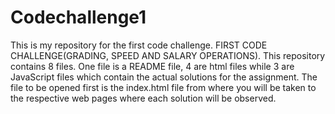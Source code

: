 # Codechallenge1
This  is my repository for the first code challenge.
FIRST CODE CHALLENGE(GRADING, SPEED AND SALARY OPERATIONS).
This repository contains 8 files. One file is a README file, 4 are html files while 3 are JavaScript files which contain the actual solutions for the assignment. The file to be opened first is the index.html file from where you will be taken to the respective web pages where each solution will be observed.
